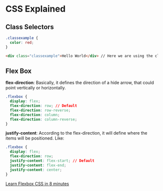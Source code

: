 # CSS Explained

## Class Selectors

```css
.classexample {
  color: red;
}
```

```html
<div class="classexample">Hello World</div> // Here we are using the class selector and passing the class name that was defined in the css file
```

## Flex Box

**flex-direction**: Basically, it defines the direction of a hide arrow, that could point vertically or horizontally.

```css
.flexbox {
  display: flex;
  flex-direction: row; // Default
  flex-direction: row-reverse;
  flex-direction: column;
  flex-direction: column-reverse;
}
```

**justify-content**: According to the flex-direction, it will define where the items will be positioned. Like:

```css
.flexbox {
  display: flex;
  flex-direction: row;
  justify-content: flex-start; // Default
  justify-content: flex-end;
  justify-content: center;
}
```


[Learn Flexbox CSS in 8 minutes](https://www.youtube.com/watch?v=phWxA89Dy94)
